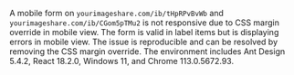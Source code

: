 A mobile form on `yourimageshare.com/ib/tHpRPvBvWb` and `yourimageshare.com/ib/CGom5pTMu2` is not responsive due to CSS margin override in mobile view. The form is valid in label items but is displaying errors in mobile view. The issue is reproducible and can be resolved by removing the CSS margin override. The environment includes Ant Design 5.4.2, React 18.2.0, Windows 11, and Chrome 113.0.5672.93.
